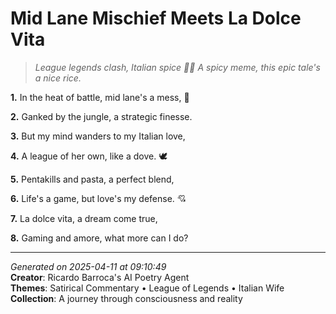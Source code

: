 # Mid Lane Mischief Meets La Dolce Vita

> *League legends clash, Italian spice 🏰💥 A spicy meme, this epic tale's a nice rice.*

**1.** In the heat of battle, mid lane's a mess, 🏰


**2.** Ganked by the jungle, a strategic finesse.


**3.** But my mind wanders to my Italian love,


**4.** A league of her own, like a dove. 🕊️


**5.** Pentakills and pasta, a perfect blend,


**6.** Life's a game, but love's my defense. 💘


**7.** La dolce vita, a dream come true,


**8.** Gaming and amore, what more can I do?



---

*Generated on 2025-04-11 at 09:10:49*  
**Creator**: Ricardo Barroca's AI Poetry Agent  
**Themes**: Satirical Commentary • League of Legends • Italian Wife  
**Collection**: A journey through consciousness and reality